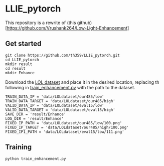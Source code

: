 # LLIE_pytorch
This repository is a rewrite of (this github)[https://github.com/Vrushank264/Low-Light-Enhancement]
## Get started
```
git clone https://github.com/th359/LLIE_pytorch.git
cd LLIE_pytorch
mkdir result
cd result
mkdir Enhance
```
Download the [LOL dataset](https://drive.google.com/file/d/157bjO1_cFuSd0HWDUuAmcHRJDVyWpOxB/view) and place it in the desired location, replacing th following in [train_enhancement.py](train_enhancement.py) with the path to the dataset.
```
TRAIN_DATA_IP = 'data/LOLdataset/our485/low'
TRAIN_DATA_TARGET = 'data/LOLdataset/our485/high'
VALID_DATA_IP = 'data/LOLdataset/eval15/low'
VALID_DATA_TARGET = 'data/LOLdataset/eval15/high'
SAVE_DIR = 'result/Enhance'
LOG_DIR = 'result/Enhance'
FIXED_IP_PATH = 'data/LOLdataset/our485/low/100.png'
FIXED_IP_TARGET = 'data/LOLdataset/our485/high/100.png'
FIXED_IP1_PATH = 'data/LOLdataset/eval15/low/111.png'
```
## Training
```
python train_enhancement.py
```
